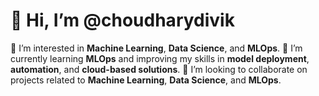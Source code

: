 # 👋 Hi, I’m @choudharydivik

👀 I’m interested in **Machine Learning**, **Data Science**, and **MLOps**.
🌱 I’m currently learning **MLOps** and improving my skills in **model deployment**, **automation**, and **cloud-based solutions**.
💞️ I’m looking to collaborate on projects related to **Machine Learning**, **Data Science**, and **MLOps**.


